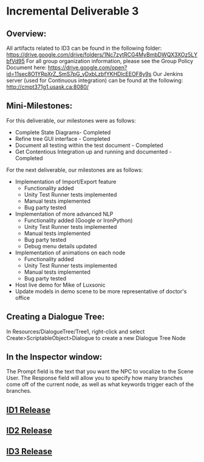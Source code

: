 # Incremental Deliverable 3

## Overview:

All artifacts related to ID3 can be found in the following folder: https://drive.google.com/drive/folders/1Nc7zytRCG4MyBmbDWQX3XOz5LYbfVd95
For all group organization information, please see the Group Policy Document here:
https://drive.google.com/open?id=11sec8O1YRpXrZ_SmS7pG_yDxbLzbfYKHDlcEEOF8y9s
Our Jenkins server (used for Continuous integration) can be found at the following: http://cmpt371g1.usask.ca:8080/

## Mini-Milestones:

For this deliverable, our milestones were as follows:
* Complete State Diagrams- Completed
* Refine tree GUI interface - Completed
* Document all testing within the test document - Completed
* Get Contentious Integration up and running and documented - Completed

For the next deliverable, our milestones are as follows:
* Implementation of Import/Export feature
	* Functionality added
	* Unity Test Runner tests implemented
	* Manual tests implemented
	* Bug party tested
* Implementation of more advanced NLP
	* Functionality added (Google or IronPython)
	* Unity Test Runner tests implemented
	* Manual tests implemented
	* Bug party tested
	* Debug menu details updated
* Implementation of animations on each node
	* Functionality added
	* Unity Test Runner tests implemented
	* Manual tests implemented
	* Bug party tested
* Host live demo for Mike of Luxsonic
* Update models in demo scene to be more representative of doctor's office

## Creating a Dialogue Tree:

In Resources/DialogueTree/Tree1, right-click and select Create>ScriptableObject>Dialogue to create a new Dialogue Tree Node

## In the Inspector window: 

The Prompt field is the text that you want the NPC to vocalize to the Scene User.
The Response field will allow you to specify how many branches come off of the current node, as well as what keywords trigger each of the branches.

## [ID1 Release](https://github.com/UniversityOfSaskatchewanCMPT371/term-project-fall2019-team-1/releases/tag/ID1)
## [ID2 Release](https://github.com/UniversityOfSaskatchewanCMPT371/term-project-fall2019-team-1/releases/tag/ID2.1.1)
## [ID3 Release](https://github.com/UniversityOfSaskatchewanCMPT371/term-project-fall2019-team-1/releases/tag/ID3)


